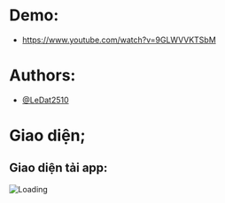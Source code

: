 # Demo:
- https://www.youtube.com/watch?v=9GLWVVKTSbM
# Authors:
- [@LeDat2510](https://github.com/LeDat2510)
# Giao diện;
## Giao diện tải app:
![Loading](https://github.com/user-attachments/assets/d618a546-1472-463b-b746-55f279afb8fb)




